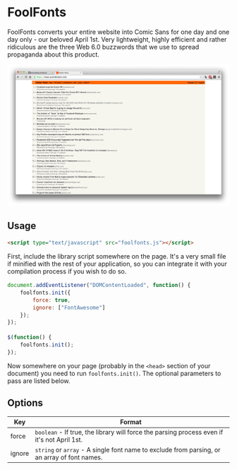 # FoolFonts

FoolFonts converts your entire website into Comic Sans for one day and one day only - our beloved April 1st. Very lightweight, highly efficient and rather ridiculous are the three Web 6.0 buzzwords that we use to spread propaganda about this product.

![Hacker News with FoolFonts](https://github.com/lukezbihlyj/foolfonts/raw/master/example.png "Hacker News with FoolFonts")

## Usage

```html
<script type="text/javascript" src="foolfonts.js"></script>
```

First, include the library script somewhere on the page. It's a very small file if minified with the rest of your application, so you can integrate it with your compilation process if you wish to do so.

```js
document.addEventListener("DOMContentLoaded", function() {
    foolfonts.init({
        force: true,
        ignore: ["FontAwesome"]
    });
});

$(function() {
    foolfonts.init();
});
```

Now somewhere on your page (probably in the `<head>` section of your document) you need to run `foolfonts.init()`. The optional parameters to pass are listed below.

## Options

| Key            | Format                     |
| -------------- | -------------------------- |
| force | `boolean` - If true, the library will force the parsing process even if it's not April 1st. |
| ignore | `string` or `array` - A single font name to exclude from parsing, or an array of font names. |